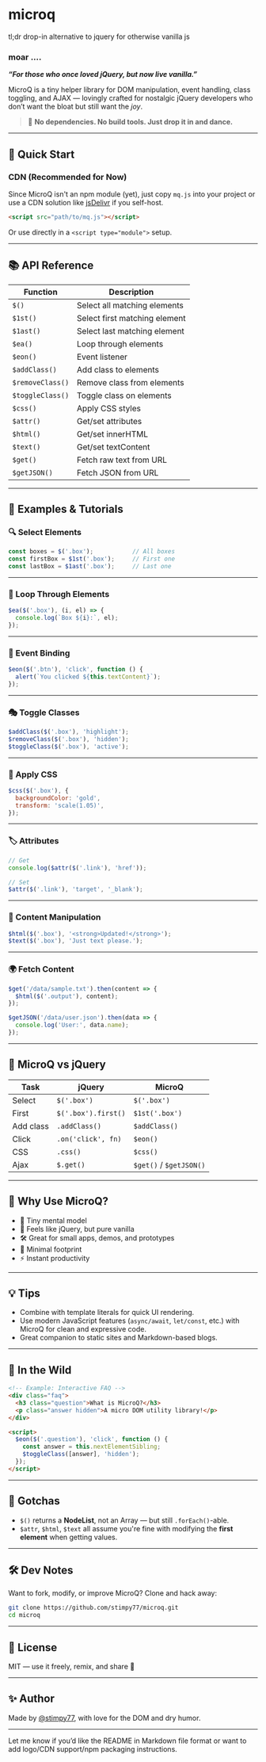 # microq
tl;dr drop-in alternative to jquery for otherwise vanilla js

### moar ....

***“For those who once loved jQuery, but now live vanilla.”***

MicroQ is a tiny helper library for DOM manipulation, event handling, class toggling, and AJAX — lovingly crafted for nostalgic jQuery developers who don’t want the bloat but still want the *joy*.

> 🍷 **No dependencies. No build tools. Just drop it in and dance.**

---

## 🚀 Quick Start

### CDN (Recommended for Now)

Since MicroQ isn't an npm module (yet), just copy `mq.js` into your project or use a CDN solution like [jsDelivr](https://www.jsdelivr.com/) if you self-host.

```html
<script src="path/to/mq.js"></script>
```

Or use directly in a `<script type="module">` setup.

---

## 📚 API Reference

| Function         | Description                   |
| ---------------- | ----------------------------- |
| `$()`            | Select all matching elements  |
| `$1st()`         | Select first matching element |
| `$1ast()`        | Select last matching element  |
| `$ea()`          | Loop through elements         |
| `$eon()`         | Event listener                |
| `$addClass()`    | Add class to elements         |
| `$removeClass()` | Remove class from elements    |
| `$toggleClass()` | Toggle class on elements      |
| `$css()`         | Apply CSS styles              |
| `$attr()`        | Get/set attributes            |
| `$html()`        | Get/set innerHTML             |
| `$text()`        | Get/set textContent           |
| `$get()`         | Fetch raw text from URL       |
| `$getJSON()`     | Fetch JSON from URL           |

---

## 🎨 Examples & Tutorials

### 🔍 Select Elements

```js
const boxes = $('.box');           // All boxes
const firstBox = $1st('.box');     // First one
const lastBox = $1ast('.box');     // Last one
```

---

### 🔁 Loop Through Elements

```js
$ea($('.box'), (i, el) => {
  console.log(`Box ${i}:`, el);
});
```

---

### 🧲 Event Binding

```js
$eon($('.btn'), 'click', function () {
  alert(`You clicked ${this.textContent}`);
});
```

---

### 🎭 Toggle Classes

```js
$addClass($('.box'), 'highlight');
$removeClass($('.box'), 'hidden');
$toggleClass($('.box'), 'active');
```

---

### 🎨 Apply CSS

```js
$css($('.box'), {
  backgroundColor: 'gold',
  transform: 'scale(1.05)',
});
```

---

### 🏷️ Attributes

```js
// Get
console.log($attr($('.link'), 'href'));

// Set
$attr($('.link'), 'target', '_blank');
```

---

### 🧠 Content Manipulation

```js
$html($('.box'), '<strong>Updated!</strong>');
$text($('.box'), 'Just text please.');
```

---

### 🌍 Fetch Content

```js
$get('/data/sample.txt').then(content => {
  $html($('.output'), content);
});

$getJSON('/data/user.json').then(data => {
  console.log('User:', data.name);
});
```

---

## 🧪 MicroQ vs jQuery

| Task      | jQuery              | MicroQ                  |
| --------- | ------------------- | ----------------------- |
| Select    | `$('.box')`         | `$('.box')`             |
| First     | `$('.box').first()` | `$1st('.box')`          |
| Add class | `.addClass()`       | `$addClass()`           |
| Click     | `.on('click', fn)`  | `$eon()`                |
| CSS       | `.css()`            | `$css()`                |
| Ajax      | `$.get()`           | `$get()` / `$getJSON()` |

---

## 🌈 Why Use MicroQ?

* 🧠 Tiny mental model
* 🥃 Feels like jQuery, but pure vanilla
* 🛠️ Great for small apps, demos, and prototypes
* 🤏 Minimal footprint
* ⚡ Instant productivity

---

## 💡 Tips

* Combine with template literals for quick UI rendering.
* Use modern JavaScript features (`async/await`, `let/const`, etc.) with MicroQ for clean and expressive code.
* Great companion to static sites and Markdown-based blogs.

---

## 🧪 In the Wild

```html
<!-- Example: Interactive FAQ -->
<div class="faq">
  <h3 class="question">What is MicroQ?</h3>
  <p class="answer hidden">A micro DOM utility library!</p>
</div>

<script>
  $eon($('.question'), 'click', function () {
    const answer = this.nextElementSibling;
    $toggleClass([answer], 'hidden');
  });
</script>
```

---

## 🧼 Gotchas

* `$()` returns a **NodeList**, not an Array — but still `.forEach()`-able.
* `$attr`, `$html`, `$text` all assume you're fine with modifying the **first element** when getting values.

---

## 🛠️ Dev Notes

Want to fork, modify, or improve MicroQ? Clone and hack away:

```bash
git clone https://github.com/stimpy77/microq.git
cd microq
```

---

## 📜 License

MIT — use it freely, remix, and share 🍻

---

## ✨ Author

Made by [@stimpy77](https://github.com/stimpy77), with love for the DOM and dry humor.

---

Let me know if you’d like the README in Markdown file format or want to add logo/CDN support/npm packaging instructions.
